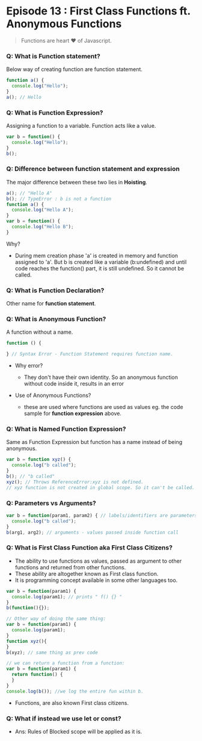 # Episode 13 : First Class Functions ft. Anonymous Functions

> Functions are heart ♥ of Javascript.

### Q: What is Function statement? 
Below way of creating function are function statement.
```js
function a() {
  console.log("Hello");
}
a(); // Hello
```

### Q: What is Function Expression?
Assigning a function to a variable. Function acts like a value.
```js
var b = function() {
  console.log("Hello");
}
b();
```

### Q: Difference between function statement and expression
The major difference between these two lies in **Hoisting**.
```js
a(); // "Hello A"
b(); // TypeError : b is not a function
function a() {
  console.log("Hello A");
}
var b = function() {
  console.log("Hello B");
}
```
Why?
  * During mem creation phase 'a' is created in memory and function assigned to 'a'. But b is created like a variable (b:undefined) and until code reaches the function()  part, it is still undefined. So it cannot be called.
    
### Q: What is Function Declaration?
Other name for **function statement**.

### Q: What is Anonymous Function?
A function without a name.
```js
function () {

} // Syntax Error - Function Statement requires function name.
```
* Why error?
  * They don't have their own identity. So an anonymous function without code inside it, results in an error
  
*  Use of Anonymous Functions? 
    * these are used where functions are used as values eg. the code sample for **function expression** above.

### Q: What is Named Function Expression?
Same as Function Expression but function has a name instead of being anonymous.
```js
var b = function xyz() {
  console.log("b called");
}
b(); // "b called"
xyz(); // Throws ReferenceError:xyz is not defined.
// xyz function is not created in global scope. So it can't be called.
```

### Q: Parameters vs Arguments?
```js
var b = function(param1, param2) { // labels/identifiers are parameters
  console.log("b called");
}
b(arg1, arg2); // arguments - values passed inside function call
```

### Q: What is First Class Function aka First Class Citizens?
* The ability to use functions as values, passed as argument to other functions and returned from other functions.
* These ability are altogether known as First class function.
* It is programming concept available in some other languages too.

```js
var b = function(param1) {
  console.log(param1); // prints " f() {} "
}
b(function(){});

// Other way of doing the same thing:
var b = function(param1) {
  console.log(param1);
}
function xyz(){
}
b(xyz); // same thing as prev code

// we can return a function from a function:
var b = function(param1) {
  return function() {
  }  
}
console.log(b()); //we log the entire fun within b. 
```

*   Functions, are also known First class citizens.

### Q: What if instead we use let or const?
* Ans: Rules of Blocked scope will be applied as it is.
